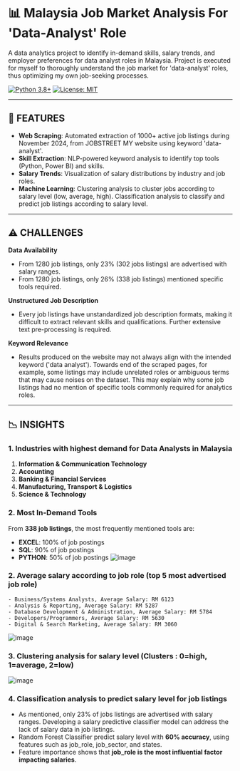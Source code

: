 # 📊 Malaysia Job Market Analysis For 'Data-Analyst' Role

A data analytics project to identify in-demand skills, salary trends, and employer preferences for data analyst roles in Malaysia. Project is executed for myself to thoroughly understand the job market for 'data-analyst' roles, thus optimizing my own job-seeking processes.

[![Python 3.8+](https://img.shields.io/badge/python-3.8%2B-blue)](https://www.python.org/)
[![License: MIT](https://img.shields.io/badge/License-MIT-yellow.svg)](https://opensource.org/licenses/MIT)

---

## 🚀 FEATURES
- **Web Scraping**: Automated extraction of 1000+ active job listings during November 2024, from JOBSTREET MY website using keyword 'data-analyst'.
- **Skill Extraction**: NLP-powered keyword analysis to identify top tools (Python, Power BI) and skills.
- **Salary Trends**: Visualization of salary distributions by industry and job roles.
- **Machine Learning**: Clustering analysis to cluster jobs according to salary level (low, average, high). Classification analysis to classify and predict job listings according to salary level.

---
## ⚠️ CHALLENGES
**Data Availability**
- From 1280 job listings, only 23% (302 jobs listings) are advertised with salary ranges.
- From 1280 job listings, only 26% (338 job listings) mentioned specific tools required.

**Unstructured Job Description**
- Every job listings have unstandardized job description formats, making it difficult to extract relevant skills and qualifications. Further extensive text pre-processing is required. 

**Keyword Relevance**
- Results produced on the website may not always align with the intended keyword ('data analyst'). Towards end of the scraped pages, for example, some listings may include unrelated roles or ambiguous terms that may cause noises on the dataset. This may explain why some job listings had no mention of specific tools commonly required for analytics roles.

---

## 📉 INSIGHTS
### **1. Industries with highest demand for Data Analysts in Malaysia**
1. **Information & Communication Technology**  
2. **Accounting**  
3. **Banking & Financial Services**  
4. **Manufacturing, Transport & Logistics**  
5. **Science & Technology**  

### **2. Most In-Demand Tools**
From **338 job listings**, the most frequently mentioned tools are:
- **EXCEL**: 100% of job postings  
- **SQL**: 90% of job postings  
- **PYTHON**: 50% of job postings 
![image](https://github.com/user-attachments/assets/3ca035dc-efac-450c-8b38-77f189e47382)

### **2. Average salary according to job role (top 5 most advertised job role)**
    - Business/Systems Analysts, Average Salary: RM 6123
    - Analysis & Reporting, Average Salary: RM 5287
    - Database Development & Administration, Average Salary: RM 5784
    - Developers/Programmers, Average Salary: RM 5630
    - Digital & Search Marketing, Average Salary: RM 3060
  ![image](https://github.com/user-attachments/assets/cf2ad626-53e3-4f77-b635-ba56c21ad138)

### **3. Clustering analysis for salary level (Clusters : 0=high, 1=average, 2=low)**
![image](https://github.com/user-attachments/assets/cc2c1bfd-9ac4-4578-9003-c0422c525836)

### **4. Classification analysis to predict salary level for job listings**
- As mentioned, only 23% of jobs listings are advertised with salary ranges. Developing a salary predictive classifier model can address the lack of salary data in job listings. 
- Random Forest Classifier predict salary level with **60% accuracy**, using features such as job_role, job_sector, and states.
- Feature importance shows that **job_role is the most influential factor impacting salaries**.





